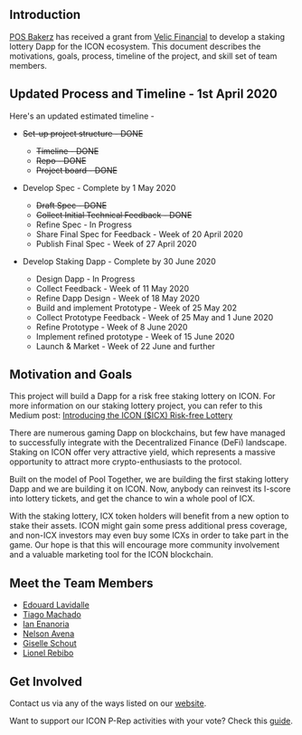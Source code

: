 ## Introduction

[POS Bakerz](https://posbakerz.com/) has received a grant from [Velic Financial](https://www.velic.io/) to develop a staking lottery Dapp for the ICON ecosystem. This document describes the motivations, goals, process, timeline of the project, and skill set of team members.

## Updated Process and Timeline - 1st April 2020

Here's an updated estimated timeline -

- ~~Set-up project structure - DONE~~

  - ~~Timeline - DONE~~
  - ~~Repo - DONE~~
  - ~~Project board - DONE~~

- Develop Spec - Complete by 1 May 2020

  - ~~Draft Spec - DONE~~
  - ~~Collect Initial Technical Feedback - DONE~~
  - Refine Spec - In Progress
  - Share Final Spec for Feedback - Week of 20 April 2020
  - Publish Final Spec - Week of 27 April 2020

- Develop Staking Dapp - Complete by 30 June 2020

  - Design Dapp - In Progress
  - Collect Feedback - Week of 11 May 2020
  - Refine Dapp Design - Week of 18 May 2020
  - Build and implement Prototype - Week of 25 May 202
  - Collect Prototype Feedback - Week of 25 May and 1 June 2020
  - Refine Prototype - Week of 8 June 2020
  - Implement refined prototype - Week of 15 June 2020
  - Launch & Market - Week of 22 June and further 

## Motivation and Goals

This project will build a Dapp for a risk free staking lottery on ICON. For more information on our staking lottery project, you can refer to this Medium post: [Introducing the ICON (\$ICX) Risk-free Lottery](https://medium.com/@PosBakerz/introducing-the-icon-icx-risk-free-lottery-44d6ffa5c37a)

There are numerous gaming Dapp on blockchains, but few have managed to successfully integrate with the Decentralized Finance (DeFi) landscape. Staking on ICON offer very attractive yield, which represents a massive opportunity to attract more crypto-enthusiasts to the protocol.

Built on the model of Pool Together, we are building the first staking lottery Dapp and we are building it on ICON. Now, anybody can reinvest its I-score into lottery tickets, and get the chance to win a whole pool of ICX.

With the staking lottery, ICX token holders will benefit from a new option to stake their assets. ICON might gain some press additional press coverage, and non-ICX investors may even buy some ICXs in order to take part in the game. Our hope is that this will encourage more community involvement and a valuable marketing tool for the ICON blockchain.

## Meet the Team Members

- [Edouard Lavidalle](https://twitter.com/EdouardL)
- [Tiago Machado](https://twitter.com/tyootiago)
- [Ian Enanoria](https://twitter.com/Iamdeadlyz)
- [Nelson Avena](https://twitter.com/NelsonAv5)
- [Giselle Schout](https://medium.com/@gisele_schout)
- [Lionel Rebibo](https://www.linkedin.com/in/lionel-rebibo-67710554/)

## Get Involved

Contact us via any of the ways listed on our [website](https://posbakerz.com/).

Want to support our ICON P-Rep activities with your vote? Check this [guide](https://medium.com/posbakerz/how-to-stake-vote-in-icon-icx-5926e8e8a54b).
